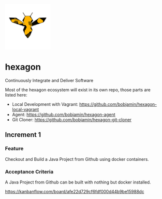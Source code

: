 ![alt tag](https://github.com/bobjamin/hexagon/blob/master/logo.png)
# hexagon 
Continuously Integrate and Deliver Software

Most of the hexagon ecosystem will exist in its own repo, those parts are listed here:
* Local Development with Vagrant: https://github.com/bobjamin/hexagon-local-vagrant
* Agent: https://github.com/bobjamin/hexagon-agent
* Git Cloner: https://github.com/bobjamin/hexagon-git-cloner

## Increment 1
### Feature
Checkout and Build a Java Project from Github using docker containers.
### Acceptance Criteria
A Java Project from Github can be built with nothing but docker installed.

https://kanbanflow.com/board/afe22d729cf6fdf000d44b9be15988dc
